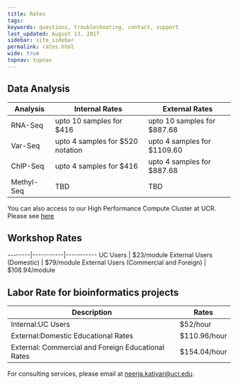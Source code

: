 ```yaml
---
title: Rates
tags:
keywords: questions, troubleshooting, contact, support
last_updated: August 13, 2017
sidebar: site_sidebar
permalink: rates.html
wide: true
topnav: topnav
---
```


## Data Analysis

Analysis | Internal Rates | External Rates
-------- | -------------  | --------------
RNA-Seq| upto 10 samples for $416 | upto 10 samples for $887.68
Var-Seq| upto 4 samples for $520 notation | upto 4 samples for $1109.60
ChIP-Seq| upto 4 samples for $416 | upto 4 samples for $887.68
Methyl-Seq| TBD | TBD

You can also access to our High Performance Compute Cluster at UCR. Please see [here](http://hpcc.ucr.edu/)

## Workshop Rates

--------|-----------|-----------
UC Users | $23/module
External Users (Domestic) | $79/module
External Users (Commercial and Foreign) | $108.94/module

## Labor Rate for bioinformatics projects

Description | Rates
----------- | -----
Internal:UC Users | $52/hour
External:Domestic Educational Rates | $110.96/hour
External: Commercial and Foreign Educational Rates | $154.04/hour

For consulting services, please email at <a href="mailto:neerja.katiyar@ucr.edu">neerja.katiyar@ucr.edu</a>.

